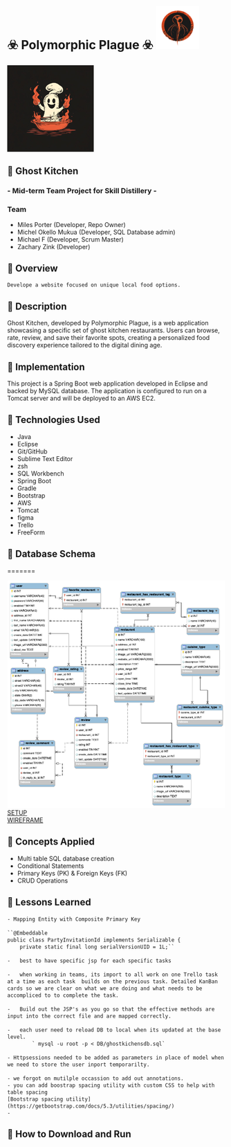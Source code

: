 #  ☣️ Polymorphic Plague ☣️ <img src="images/pp.png" alt="pp" height="100px">
<img src="images/logo.jpg" alt="logo" height="200px">

## 👻 Ghost Kitchen   

### - Mid-term Team Project for Skill Distillery - 

### Team
 * Miles Porter (Developer, Repo Owner)
 * Michel Okello Mukua (Developer, SQL Database admin)
 * Michael F (Developer, Scrum Master)
 * Zachary Zink (Developer)


## 👻 Overview

    Develope a website focused on unique local food options. 

## 👻 Description

Ghost Kitchen, developed by Polymorphic Plague, is a web application showcasing a specific set of ghost kitchen restaurants. Users can browse, rate, review, and save their favorite spots, creating a personalized food discovery experience tailored to the digital dining age.

## 👻 Implementation

 This project is a Spring Boot web application developed in Eclipse and backed by  MySQL database. The application is configured to run on a Tomcat server and will be deployed to an AWS EC2. 


## 👻 Technologies Used

 - Java
 - Eclipse
 - Git/GitHub
 - Sublime Text Editor
 - zsh
 - SQL Workbench
 - Spring Boot
 - Gradle
 - Bootstrap
 - AWS
 - Tomcat
 - figma
 - Trello
 - FreeForm

 ## 👻 Database Schema
=======

![diagram](images/diagram.png)
[SETUP](images/gettingStarted.md)<br>
[WIREFRAME](images/wireframe.md)<br>


 ## 👻 Concepts Applied

  - Multi table SQL database creation
  - Conditional Statements
  - Primary Keys (PK) & Foreign Keys (FK)
  - CRUD Operations

 ## 👻 Lessons Learned

    - Mapping Entity with Composite Primary Key
    
    ``@Embeddable 
    public class PartyInvitationId implements Serializable {
        private static final long serialVersionUID = 1L;``

    -   best to have specific jsp for each specific tasks

    -   when working in teams, its import to all work on one Trello task at a time as each task  builds on the previous task. Detailed KanBan cards so we are clear on what we are doing and what needs to be accompliced to to complete the task.

    -   Build out the JSP's as you go so that the effective methods are input into the correct file and are mapped correctly. 

    -   each user need to reload DB to local when its updated at the base level.
            ` mysql -u root -p < DB/ghostkichensdb.sql`

    - Httpsessions needed to be added as parameters in place of model when we need to store the user inport temporarilty. 
    
    - we forgot on mutilple occassion to add out annotations. 
    - you can add boostrap spacing utility with custom CSS to help with table spacing
    [Bootstrap spacing utility](https://getbootstrap.com/docs/5.3/utilities/spacing/)
    -  
    

 ## 👻 How to Download and Run




